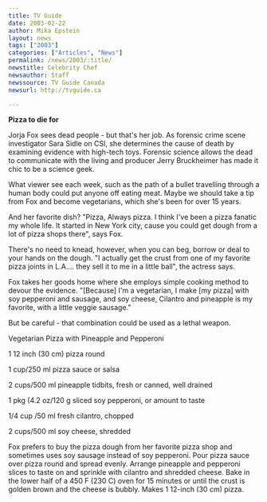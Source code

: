 ```yaml
---
title: TV Guide
date: 2003-02-22
author: Mika Epstein
layout: news
tags: ["2003"]
categories: ["Articles", "News"]
permalink: /news/2003/:title/
newstitle: Celebrity Chef  
newsauthor: Staff  
newssource: TV Guide Canada  
newsurl: http://tvguide.ca  

---
```


**Pizza to die for**

Jorja Fox sees dead people - but that's her job. As forensic crime scene investigator Sara Sidle on CSI, she determines the cause of death by examining evidence with high-tech toys. Forensic science allows the dead to communicate with the living and producer Jerry Bruckheimer has made it chic to be a science geek.

What viewer see each week, such as the path of a bullet travelling through a human body could put anyone off eating meat. Maybe we should take a tip from Fox and become vegetarians, which she's been for over 15 years.

And her favorite dish? "Pizza, Always pizza. I think I've been a pizza fanatic my whole life. It started in New York city, cause you could get dough from a lot of pizza shops there", says Fox.

There's no need to knead, however, when you can beg, borrow or deal to your hands on the dough. "I actually get the crust from one of my favorite pizza joints in L.A.... they sell it to me in a little ball", the actress says.

Fox takes her goods home where she employs simple cooking method to devour the evidence. "[Because] I'm a vegetarian, I make [my pizza] with soy pepperoni and sausage, and soy cheese, Cilantro and pineapple is my favorite, with a little veggie sausage."

But be careful - that combination could be used as a lethal weapon.

Vegetarian Pizza with Pineapple and Pepperoni

1 12 inch (30 cm) pizza round  
  
1 cup/250 ml pizza sauce or salsa  
  
2 cups/500 ml pineapple tidbits, fresh or canned, well drained  
  
1 pkg (4.2 oz/120 g sliced soy pepperoni, or amount to taste  
  
1/4 cup /50 ml fresh cilantro, chopped  
  
2 cups/500 ml soy cheese, shredded

Fox prefers to buy the pizza dough from her favorite pizza shop and sometimes uses soy sausage instead of soy pepperoni. Pour pizza sauce over pizza round and spread evenly. Arrange pineapple and pepperoni slices to taste on and sprinkle with cilantro and shredded cheese. Bake in the lower half of a 450 F (230 C) oven for 15 minutes or until the crust is golden brown and the cheese is bubbly. Makes 1 12-inch (30 cm) pizza.

